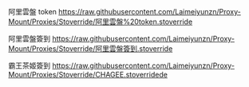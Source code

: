 阿里雲盤 token
https://raw.githubusercontent.com/Laimeiyunzn/Proxy-Mount/Proxies/Stoverride/阿里雲盤%20token.stoverride

阿里雲盤簽到
https://raw.githubusercontent.com/Laimeiyunzn/Proxy-Mount/Proxies/Stoverride/阿里雲盤簽到.stoverride

霸王茶姬簽到
https://raw.githubusercontent.com/Laimeiyunzn/Proxy-Mount/Proxies/Stoverride/CHAGEE.stoverridede